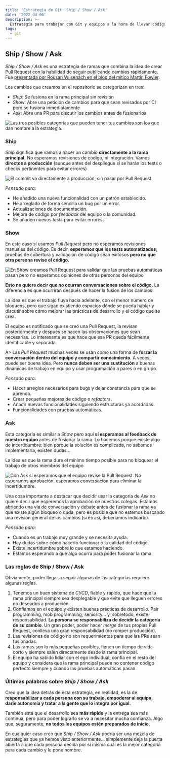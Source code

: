 ```yaml
---
title: 'Estrategia de Git: Ship / Show / Ask'
date: '2022-04-06'
description: >-
  Estrategia para trabajar con Git y equipos a la hora de llevar código a producción y fusionar cambios.
tags:
  - git
---
```


## Ship / Show / Ask

*Ship / Show / Ask* es una estrategia de ramas que combina la idea de crear Pull Request con la habilidad de seguir publicando cambios rápidamente. Fue [presentada por Rousan Wilsenach en el blog del mítico Martin Fowler](https://martinfowler.com/articles/ship-show-ask.html).

Los cambios que creamos en el repositorio se categorizan en tres:

- *Ship*: Se fusiona en la rama principal sin revisión
- *Show*: Abre una petición de cambios para que sean revisados por CI pero se fusiona inmediatamente
- *Ask*: Abre una PR para discutir los cambios antes de fusionarlos

![Las tres posibles categorías que pueden tener tus cambios son los que dan nombre a la estrategia.](/images/ship-show-ask.png)

### Ship

*Ship* significa que vamos a hacer un cambio **directamente a la rama principal.** No esperamos revisiones de código, ni integración. Vamos **directos a producción** (aunque antes del despliegue sí se harán los tests o checks pertinentes para evitar errores)

![El commit va directamente a producción, sin pasar por Pull Request](/images/ship.png)

*Pensado para:*
- He añadido una nueva funcionalidad con un patrón establecido.
- He arreglado de forma sencilla un bug por un error.
- Actualizaciones de documentación.
- Mejora de código por *feedback* del equipo o la comunidad.
- Se añaden nuevos *tests* para evitar errores.

### Show

En este caso sí usamos *Pull Request* pero no esperamos revisiones manuales del código. Es decir, **esperamos que los tests automatizados**, pruebas de cobertura y validación de código sean exitosos **pero no que otra persona revise el código.**

![En Show creamos Pull Request para validar que las pruebas automáticas pasan pero no esperamos opiniones de otras personas del equipo](/images/show.png)

**Esto no quiere decir que no ocurran conversaciones sobre el código.** La diferencia es que ocurrirán después de hacer la fusion de los cambios. 

La idea es que el trabajo fluya hacia adelante, con el menor número de bloqueos, pero que sigan existiendo espacios dónde se pueda hablar y discutir sobre cómo mejorar las prácticas de desarrollo y el código que se crea. 

El equipo es notificado que se creó una Pull Request, la revisan posteriormente y después se hacen las observaciones que sean necesarias. Lo interesante es que hace que esa PR queda fácilmente identificable y separada.

A> Las *Pull Request* muchas veces se usan como una forma de **forzar la conversación dentro del equipo y compartir conocimiento**. A veces, puede ser buena idea. Pero **nunca deben ser una sustitución** a buenas dinámicas de trabajo en equipo y usar programación a pares o en grupo.

*Pensado para:*
- Hacer arreglos necesarios para bugs y dejar constancia para que se aprenda.
- Crear pequeñas mejoras de código o *refactors*.
- Añadir nuevas funcionalidades siguiendo estructuras ya acordadas.
- Funcionalidades con pruebas automáticas.

### Ask

Esta categoría es similar a *Show* pero aquí **sí esperamos al feedback de nuestro equipo** antes de fusionar la rama. Lo hacemos porque existe algo de incertidumbre: bien porque la solución es complicada, no sabemos implementarla, existen dudas...

La idea es que la rama dure el mínimo tiempo posible para no bloquear el trabajo de otros miembros del equipo

![Con Ask sí esperamos que el equipo revise la Pull Request. No esperamos aprobación, esperamos conversación para eliminar la incertidumbre.](/images/ask.png)

Una cosa importante a destacar que decidir usar la categoría de *Ask* no quiere decir que esperemos la aprobación de nuestros colegas. Estamos abriendo una vía de conversación y debate antes de fusionar la rama ya que existe algún bloqueo o duda, pero es posible que no estemos buscando una revisión general de los cambios (si es así, deberíamos indicarlo).

*Pensado para:*
- Cuando es un trabajo muy grande y se necesita ayuda.
- Hay dudas sobre cómo hacerlo funcionar o la calidad del código.
- Existe incertidumbre sobre lo que estamos haciendo.
- Estamos esperando a que algo ocurra para poder fusionar la rama.

### Las reglas de Ship / Show / Ask

Obviamente, poder llegar a seguir algunas de las categorías requiere algunas reglas.

1. Tenemos un buen sistema de *CI/CD*, fiable y rápido, que hace que la rama principal siempre sea desplegable y que evite que lleguen errores no deseados a producción.
2. Confiamos en el equipo y existen buenas prácticas de desarrollo. Pair programming, mob programming, seniority... y, sobretodo, existe responsabilidad. **La persona se responsabiliza de decidir la categoría de su cambio**. Un gran poder, poder hacer *merge* de tus propias Pull Request, conlleva una gran responsabilidad (no romper producción).
3. Las revisiones de código no son requerimientos para que las PRs sean fusionadas.
4. Las ramas son lo más pequeñas posibles, tienen un tiempo de vida corto y siempre salen directamente desde la rama principal. 
5. El equipo ha sabido lidiar con el ego individual, confia en el resto del equipo y considera que la rama principal puede no contener código perfecto siempre y cuando las pruebas automáticas pasan.

### Últimas palabras sobre *Ship / Show / Ask*

Creo que la idea detrás de esta estrategia, en realidad, es la de **responsabilizar a cada persona con su trabajo, empoderar al equipo, darle autonomía y tratar a la gente que lo integra por igual.**

También está que el desarrollo sea **más rápido** y la entrega sea más continua, pero para poder lograrlo se va a necesitar mucha confianza. Algo que, seguramente, **no todos los equipos estén preparados de inicio.**

En cualquier caso creo que *Ship / Show / Ask* podría ser una mezcla de estrategias que ya hemos visto anteriormente... simplemente deja la puerta abierta a que cada persona decida por sí misma cuál es la mejor categoría para cada cambio y le pone nombre. 
